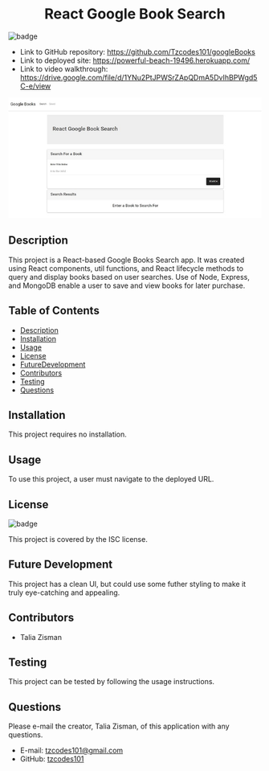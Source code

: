 <h1 align=center>React Google Book Search</h1>

![badge](https://img.shields.io/badge/license-ISC-brightgreen)

- Link to GitHub repository: https://github.com/Tzcodes101/googleBooks
- Link to deployed site: https://powerful-beach-19496.herokuapp.com/
- Link to video walkthrough: https://drive.google.com/file/d/1YNu2PtJPWSrZApQDmA5DvIhBPWgd5C-e/view

![Image of application](client/public/reactGoogleBookresize.jpg)

## Description
This project is a React-based Google Books Search app. It was created using React components, util functions, and React lifecycle methods to query and display books based on user searches. Use of Node, Express, and MongoDB enable a user to save and view books for later purchase. 


## Table of Contents
- [Description](#Description)
- [Installation](#Installation)
- [Usage](#Usage)
- [License](#License)
- [FutureDevelopment](#FutureDevelopment)
- [Contributors](#Contributors)
- [Testing](#Testing)
- [Questions](#Questions)

## Installation
This project requires no installation.

## Usage
To use this project, a user must navigate to the deployed URL. 

## License
![badge](https://img.shields.io/badge/license-ISC-brightgreen)

This project is covered by the ISC license.

## Future Development
This project has a clean UI, but could use some futher styling to make it truly eye-catching and appealing. 

## Contributors
- Talia Zisman

## Testing
This project can be tested by following the usage instructions.

## Questions
Please e-mail the creator, Talia Zisman, of this application with any questions.
- E-mail: tzcodes101@gmail.com
- GitHub: [tzcodes101](http://github.com/tzcodes101)